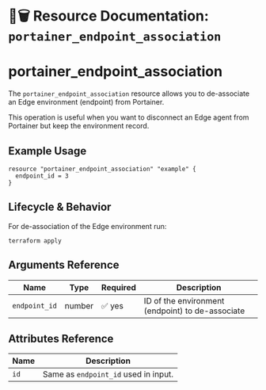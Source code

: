 # 🔗🗑️ **Resource Documentation: `portainer_endpoint_association`**

# portainer_endpoint_association
The `portainer_endpoint_association` resource allows you to de-associate an Edge environment (endpoint) from Portainer.

This operation is useful when you want to disconnect an Edge agent from Portainer but keep the environment record.
## Example Usage
```hcl
resource "portainer_endpoint_association" "example" {
  endpoint_id = 3
}
```

## Lifecycle & Behavior
For de-association of the Edge environment run:
```hcl
terraform apply
```

## Arguments Reference
| Name         | Type   | Required | Description                                         |
|--------------|--------|----------|-----------------------------------------------------|
| `endpoint_id`| number | ✅ yes   | ID of the environment (endpoint) to de-associate    |

## Attributes Reference

| Name | Description                                      |
|------|--------------------------------------------------|
| `id` | Same as `endpoint_id` used in input.             |
